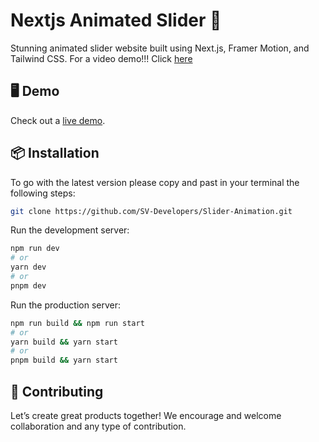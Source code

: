 # Nextjs Animated Slider 🚀

Stunning animated slider website built using Next.js, Framer Motion, and Tailwind CSS.
For a video demo!!!
Click [here](https://www.facebook.com/61555948055256/videos/1647065925830538)
## 🖥 Demo

Check out a [live demo](https://sv-world.netlify.app/).

## 📦 Installation

To go with the latest version please copy and past in your terminal the following steps: 

```bash
git clone https://github.com/SV-Developers/Slider-Animation.git
```

Run the development server:

```bash
npm run dev
# or
yarn dev
# or
pnpm dev
```
Run the production server:

```bash
npm run build && npm run start
# or
yarn build && yarn start
# or
pnpm build && yarn start
```

## 🤝 Contributing

Let’s create great products together! We encourage and welcome collaboration and any type of contribution.
